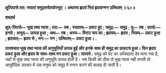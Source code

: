 **क्षुत्पिपासे तत: स्यातां समुद्रस्त्वेतयोरभूत् ।** **अथास्य हृदयं भिन्नं हृदयान्मन उत्थितम् ॥ ६०॥** 

**शब्दार्थ** 

**क्षुत्-पिपासे—** **भूख तथा प्यास** **; तत:—** **तब** **; स्याताम्—** **प्रकट हुए** **; समुद्र:—** **समुद्र** **; तु—** **तब** **; एतयो:—** **इनसे** **;** **अभूत्—** **उत्पन्न हुआ** **; अथ—** **तब** **; अस्य—** **विराट रूप का** **; हृदयम्—** **हृदय** **; भिन्नम्—** **प्रकट हुआ** **; हृदयात्—** **हृदय से** **;** **मन:—** **मन** **; उत्थितम्—** **प्रकट हुआ।** **.** 

**तत्पश्चात भूख तथा प्यास की अनुभूतियाँ उत्पन्न हुईं और इनके साथ ही समुद्र का** **प्राकट्य हुआ। फिर हृदय प्रकट हुआ और हृदय के साथ-साथ मन प्रकट हुआ।** **तात्पर्य :** समुद्र को पेट का अधिष्ठाता देव माना गया है, जहाँ से भूख तथा प्यास की अनुभूति उत्पन्न होती है। जब किसी को ठीक से भूख प्यास नहीं लगती तो आयुर्वेदिक उपचार में उस मनुष्य को समुद्र में स्नान करने की सलाह दी जाती है।  